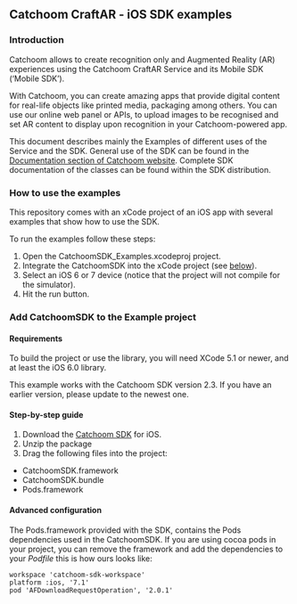 ## Catchoom CraftAR - iOS SDK examples

### Introduction

Catchoom allows to create recognition only and Augmented Reality (AR)
experiences using the Catchoom CraftAR Service and its Mobile SDK (‘Mobile SDK’).

With Catchoom, you can create amazing apps that provide digital content
for real-life objects like printed media, packaging among others. You
can use our online web panel or APIs, to upload images to be recognised and set
AR content to display upon recognition in your Catchoom-powered
app.

This document describes mainly the Examples of different uses of the Service and the SDK.
General use of the SDK can be found in the [Documentation section of Catchoom website](http://catchoom.com/documentation/sdk/ios/). Complete SDK documentation of the
classes can be found within the SDK distribution.

### How to use the examples

This repository comes with an xCode project of an iOS app with several
examples that show how to use the SDK.

To run the examples follow these steps:
 1.  Open the CatchoomSDK_Examples.xcodeproj project.
 2.  Integrate the CatchoomSDK into the xCode project (see [below](#step-by-step-guide)).
 3.  Select an iOS 6 or 7 device (notice that the project will not
     compile for the simulator).
 4.  Hit the run button.


### Add CatchoomSDK to the Example project

#### Requirements

To build the project or use the library, you will need XCode 5.1 or newer,
and at least the iOS 6.0 library.

This example works with the Catchoom SDK version 2.3. If you have an earlier version, please update to the newest one.

#### Step-by-step guide
1.  Download the [Catchoom SDK](http://catchoom.com/product/mobile-sdk/) for iOS.
2.  Unzip the package
3.  Drag the following files into the project:
 * CatchoomSDK.framework
 * CatchoomSDK.bundle
 * Pods.framework
 
 
#### Advanced configuration

The Pods.framework provided with the SDK, contains the Pods dependencies used in the CatchoomSDK. If you are using cocoa pods in your project, you can remove the framework and add the dependencies to your *Podfile* this is how ours looks like:

```
workspace 'catchoom-sdk-workspace'
platform :ios, '7.1'
pod 'AFDownloadRequestOperation', '2.0.1'
```